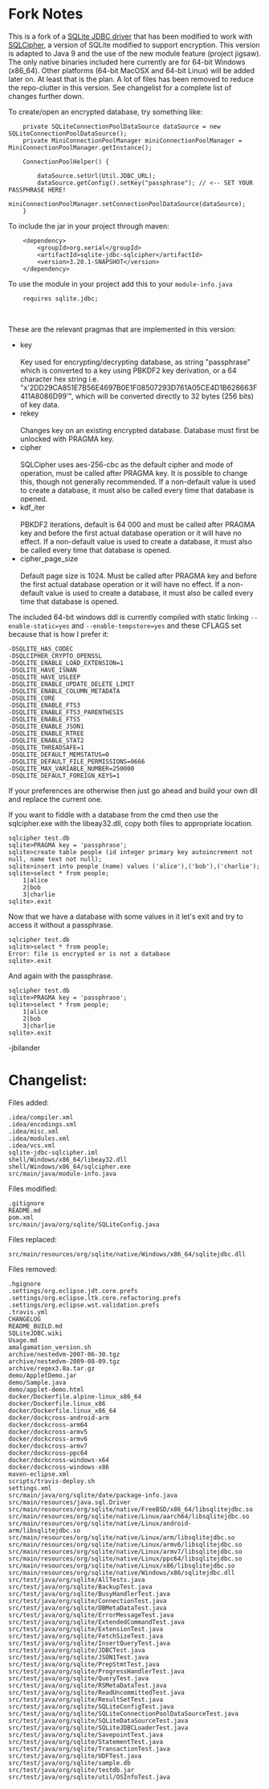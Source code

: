 Fork Notes
==================
This is a fork of a [SQLite JDBC driver](https://github.com/xerial/sqlite-jdbc) that has been modified to work with
[SQLCipher](https://www.github.com/sqlcipher), a version of SQLite modified to support encryption.
This version is adapted to Java 9 and the use of the new module feature (project jigsaw).
The only native binaries included here currently are for 64-bit Windows (x86_64). Other platforms (64-bit MacOSX and 64-bit Linux) will be added later on.
At least that is the plan. A lot of files has been removed to reduce the repo-clutter in this version. 
See changelist for a complete list of changes further down.

To create/open an encrypted database, try something like:
```
    private SQLiteConnectionPoolDataSource dataSource = new SQLiteConnectionPoolDataSource();
    private MiniConnectionPoolManager miniConnectionPoolManager = MiniConnectionPoolManager.getInstance();
    
    ConnectionPoolHelper() {
    
        dataSource.setUrl(Util.JDBC_URL);
        dataSource.getConfig().setKey("passphrase"); // <-- SET YOUR PASSPHRASE HERE!
        miniConnectionPoolManager.setConnectionPoolDataSource(dataSource);
    }
```

To include the jar in your project through maven:


        <dependency>
            <groupId>org.xerial</groupId>
            <artifactId>sqlite-jdbc-sqlcipher</artifactId>
            <version>3.20.1-SNAPSHOT</version>
        </dependency>

To use the module in your project add this to your `module-info.java` <br />

        requires sqlite.jdbc;
<br />

These are the relevant pragmas that are implemented in this version:
- key <br /><br />
Key used for encrypting/decrypting database, as string "passphrase"
which is converted to a key using PBKDF2 key derivation, or
a 64 character hex string i.e. "x'2DD29CA851E7B56E4697B0E1F08507293D761A05CE4D1B628663F411A8086D99'",
which will be converted directly to 32 bytes (256 bits) of key data.
- rekey <br /><br />
Changes key on an existing encrypted database. Database must first be unlocked with PRAGMA key.
- cipher <br /><br />
SQLCipher uses aes-256-cbc as the default cipher and mode of operation,
must be called after PRAGMA key.
It is possible to change this, though not generally recommended.
If a non-default value is used to create a database,
it must also be called every time that database is opened.
- kdf_iter <br /><br />
PBKDF2 iterations, default is 64 000 and must be called after PRAGMA key
and before the first actual database operation or it will have no effect.
If a non-default value is used to create a database,
it must also be called every time that database is opened.
- cipher_page_size <br /><br />
Default page size is 1024. Must be called after PRAGMA key and
before the first actual database operation or it will have no effect.
If a non-default value is used to create a database,
it must also be called every time that database is opened.

The included 64-bit windows ddl is currently compiled with static linking `--enable-static=yes` and `--enable-tempstore=yes` and these CFLAGS set because that is how I prefer it:

```
-DSQLITE_HAS_CODEC 
-DSQLCIPHER_CRYPTO_OPENSSL 
-DSQLITE_ENABLE_LOAD_EXTENSION=1 
-DSQLITE_HAVE_ISNAN 
-DSQLITE_HAVE_USLEEP 
-DSQLITE_ENABLE_UPDATE_DELETE_LIMIT 
-DSQLITE_ENABLE_COLUMN_METADATA 
-DSQLITE_CORE 
-DSQLITE_ENABLE_FTS3 
-DSQLITE_ENABLE_FTS3_PARENTHESIS 
-DSQLITE_ENABLE_FTS5 
-DSQLITE_ENABLE_JSON1 
-DSQLITE_ENABLE_RTREE 
-DSQLITE_ENABLE_STAT2 
-DSQLITE_THREADSAFE=1 
-DSQLITE_DEFAULT_MEMSTATUS=0 
-DSQLITE_DEFAULT_FILE_PERMISSIONS=0666 
-DSQLITE_MAX_VARIABLE_NUMBER=250000 
-DSQLITE_DEFAULT_FOREIGN_KEYS=1
```

If your preferences are otherwise then just go ahead and build your own dll and replace the current one.

If you want to fiddle with a database from the cmd then use the sqlcipher.exe with the libeay32.dll, copy both files to appropriate location.


    sqlcipher test.db
    sqlite>PRAGMA key = 'passphrase';
    sqlite>create table people (id integer primary key autoincrement not null, name text not null);
    sqlite>insert into people (name) values ('alice'),('bob'),('charlie');
    sqlite>select * from people;
        1|alice
        2|bob
        3|charlie
    sqlite>.exit

Now that we have a database with some values in it let's exit and try to access it without a passphrase.

    sqlcipher test.db
    sqlite>select * from people;
    Error: file is encrypted or is not a database
    sqlite>.exit

And again with the passphrase.

    sqlcipher test.db
    sqlite>PRAGMA key = 'passphrase';
    sqlite>select * from people;
        1|alice
        2|bob
        3|charlie
    sqlite>.exit

-jbilander

Changelist:
==================

Files added: <br />
```
.idea/compiler.xml
.idea/encodings.xml
.idea/misc.xml
.idea/modules.xml
.idea/vcs.xml
sqlite-jdbc-sqlcipher.iml
shell/Windows/x86_64/libeay32.dll
shell/Windows/x86_64/sqlcipher.exe
src/main/java/module-info.java
```
Files modified: <br />
```
.gitignore
README.md
pom.xml
src/main/java/org/sqlite/SQLiteConfig.java
```
Files replaced: <br />
```
src/main/resources/org/sqlite/native/Windows/x86_64/sqlitejdbc.dll
```
Files removed: <br />
```
.hgignore
.settings/org.eclipse.jdt.core.prefs
.settings/org.eclipse.ltk.core.refactoring.prefs
.settings/org.eclipse.wst.validation.prefs
.travis.yml
CHANGELOG
README_BUILD.md
SQLiteJDBC.wiki
Usage.md
amalgamation_version.sh
archive/nestedvm-2007-06-30.tgz
archive/nestedvm-2009-08-09.tgz
archive/regex3.8a.tar.gz
demo/AppletDemo.jar
demo/Sample.java
demo/applet-demo.html
docker/Dockerfile.alpine-linux_x86_64
docker/Dockerfile.linux_x86
docker/Dockerfile.linux_x86_64
docker/dockcross-android-arm
docker/dockcross-arm64
docker/dockcross-armv5
docker/dockcross-armv6
docker/dockcross-armv7
docker/dockcross-ppc64
docker/dockcross-windows-x64
docker/dockcross-windows-x86
maven-eclipse.xml
scripts/travis-deploy.sh
settings.xml
src/main/java/org/sqlite/date/package-info.java
src/main/resources/java.sql.Driver
src/main/resources/org/sqlite/native/FreeBSD/x86_64/libsqlitejdbc.so
src/main/resources/org/sqlite/native/Linux/aarch64/libsqlitejdbc.so
src/main/resources/org/sqlite/native/Linux/android-arm/libsqlitejdbc.so
src/main/resources/org/sqlite/native/Linux/arm/libsqlitejdbc.so
src/main/resources/org/sqlite/native/Linux/armv6/libsqlitejdbc.so
src/main/resources/org/sqlite/native/Linux/armv7/libsqlitejdbc.so
src/main/resources/org/sqlite/native/Linux/ppc64/libsqlitejdbc.so
src/main/resources/org/sqlite/native/Linux/x86/libsqlitejdbc.so
src/main/resources/org/sqlite/native/Windows/x86/sqlitejdbc.dll
src/test/java/org/sqlite/AllTests.java
src/test/java/org/sqlite/BackupTest.java
src/test/java/org/sqlite/BusyHandlerTest.java
src/test/java/org/sqlite/ConnectionTest.java
src/test/java/org/sqlite/DBMetaDataTest.java
src/test/java/org/sqlite/ErrorMessageTest.java
src/test/java/org/sqlite/ExtendedCommandTest.java
src/test/java/org/sqlite/ExtensionTest.java
src/test/java/org/sqlite/FetchSizeTest.java
src/test/java/org/sqlite/InsertQueryTest.java
src/test/java/org/sqlite/JDBCTest.java
src/test/java/org/sqlite/JSON1Test.java
src/test/java/org/sqlite/PrepStmtTest.java
src/test/java/org/sqlite/ProgressHandlerTest.java
src/test/java/org/sqlite/QueryTest.java
src/test/java/org/sqlite/RSMetaDataTest.java
src/test/java/org/sqlite/ReadUncommittedTest.java
src/test/java/org/sqlite/ResultSetTest.java
src/test/java/org/sqlite/SQLiteConfigTest.java
src/test/java/org/sqlite/SQLiteConnectionPoolDataSourceTest.java
src/test/java/org/sqlite/SQLiteDataSourceTest.java
src/test/java/org/sqlite/SQLiteJDBCLoaderTest.java
src/test/java/org/sqlite/SavepointTest.java
src/test/java/org/sqlite/StatementTest.java
src/test/java/org/sqlite/TransactionTest.java
src/test/java/org/sqlite/UDFTest.java
src/test/java/org/sqlite/sample.db
src/test/java/org/sqlite/testdb.jar
src/test/java/org/sqlite/util/OSInfoTest.java
```